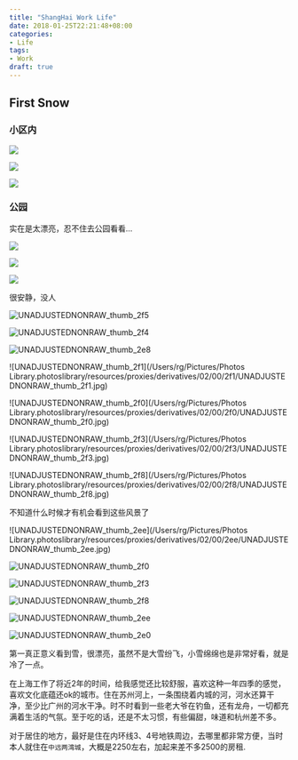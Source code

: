 ```yaml
---
title: "ShangHai Work Life"
date: 2018-01-25T22:21:48+08:00
categories: 
- Life
tags:
- Work
draft: true
---
```


## First Snow

### 小区内

![](https://ws4.sinaimg.cn/large/006tNc79gy1g1s4gt20ppj30sg0lc7fk.jpg)

![](https://ws1.sinaimg.cn/large/006tNc79gy1g1s4gyr4yoj30sg0lck15.jpg)

![](https://ws3.sinaimg.cn/large/006tNc79gy1g1s4h2psscj30lc0sg7b9.jpg)

### 公园

实在是太漂亮，忍不住去公园看看...

![](https://ws3.sinaimg.cn/large/006tNc79gy1g1s4y414gpj30lc0sgq58.jpg)

![](https://ws4.sinaimg.cn/large/006tNc79gy1g1s4zctc48j30lc0sgadr.jpg)

![](https://ws4.sinaimg.cn/large/006tNc79gy1g1s4ziq8h6j30sg0lcq8e.jpg)

很安静，没人

![UNADJUSTEDNONRAW_thumb_2f5](https://ws1.sinaimg.cn/large/006tNc79gy1g1s4zyijgzj30sg0lcdj3.jpg)

![UNADJUSTEDNONRAW_thumb_2f4](https://ws3.sinaimg.cn/large/006tNc79gy1g1s50fqg1mj30sg0lc0vv.jpg)

![UNADJUSTEDNONRAW_thumb_2e8](https://ws2.sinaimg.cn/large/006tNc79gy1g1s50o6witj30sg0lc43m.jpg)

![UNADJUSTEDNONRAW_thumb_2f1](/Users/rg/Pictures/Photos Library.photoslibrary/resources/proxies/derivatives/02/00/2f1/UNADJUSTEDNONRAW_thumb_2f1.jpg)

![UNADJUSTEDNONRAW_thumb_2f0](/Users/rg/Pictures/Photos Library.photoslibrary/resources/proxies/derivatives/02/00/2f0/UNADJUSTEDNONRAW_thumb_2f0.jpg)

![UNADJUSTEDNONRAW_thumb_2f3](/Users/rg/Pictures/Photos Library.photoslibrary/resources/proxies/derivatives/02/00/2f3/UNADJUSTEDNONRAW_thumb_2f3.jpg)

![UNADJUSTEDNONRAW_thumb_2f8](/Users/rg/Pictures/Photos Library.photoslibrary/resources/proxies/derivatives/02/00/2f8/UNADJUSTEDNONRAW_thumb_2f8.jpg)

不知道什么时候才有机会看到这些风景了

![UNADJUSTEDNONRAW_thumb_2ee](/Users/rg/Pictures/Photos Library.photoslibrary/resources/proxies/derivatives/02/00/2ee/UNADJUSTEDNONRAW_thumb_2ee.jpg)

![UNADJUSTEDNONRAW_thumb_2f0](https://ws4.sinaimg.cn/large/006tNc79gy1g1s531wh9bj30sg0lcn6b.jpg)

![UNADJUSTEDNONRAW_thumb_2f3](https://ws2.sinaimg.cn/large/006tNc79gy1g1s537m34hj30sg0lcjx9.jpg)

![UNADJUSTEDNONRAW_thumb_2f8](https://ws3.sinaimg.cn/large/006tNc79gy1g1s53fi3iyj30sg0lc46y.jpg)

![UNADJUSTEDNONRAW_thumb_2ee](https://ws3.sinaimg.cn/large/006tNc79gy1g1s53l2aaej30sg0lctci.jpg)

![UNADJUSTEDNONRAW_thumb_2e0](https://ws2.sinaimg.cn/large/006tNc79gy1g1s513129wj30sg0lcdog.jpg)

第一真正意义看到雪，很漂亮，虽然不是大雪纷飞，小雪绵绵也是非常好看，就是冷了一点。

在上海工作了将近2年的时间，给我感觉还比较舒服，喜欢这种一年四季的感觉，喜欢文化底蕴还ok的城市。住在苏州河上，一条围绕着内城的河，河水还算干净，至少比广州的河水干净。时不时看到一些老大爷在钓鱼，还有龙舟，一切都充满着生活的气氛。至于吃的话，还是不太习惯，有些偏甜，味道和杭州差不多。

对于居住的地方，最好是住在内环线3、4号地铁周边，去哪里都非常方便，当时本人就住在`中远两湾城`，大概是2250左右，加起来差不多2500的房租.